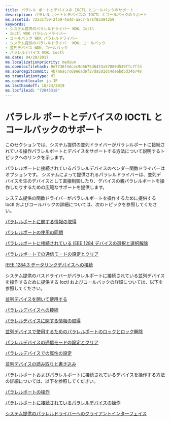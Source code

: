 ```yaml
---
title: パラレル ポートとデバイスの IOCTL とコールバックのサポート
description: パラレル ポートとデバイスの IOCTL とコールバックのサポート
ms.assetid: 72a31f50-2f59-4a4d-aac7-571f83a94259
keywords:
- システム提供のパラレルドライバー WDK、Ioctl
- Ioctl WDK パラレルドライバー
- コールバック WDK パラレルドライバー
- システム提供のパラレルドライバー WDK、コールバック
- 並列デバイス WDK、コールバック
- パラレルデバイス WDK、Ioctl
ms.date: 04/20/2017
ms.localizationpriority: medium
ms.openlocfilehash: 0e7736f4dcec9d6675d6423a57080d539ffc7ffd
ms.sourcegitcommit: 4b7a6ac7c68e6ad6f27da5d1dc4deabd5d34b748
ms.translationtype: MT
ms.contentlocale: ja-JP
ms.lasthandoff: 10/24/2019
ms.locfileid: "72845318"
---
```

# <a name="ioctl-and-callback-support-for-parallel-ports-and-devices"></a>パラレル ポートとデバイスの IOCTL とコールバックのサポート





このセクションでは、システム提供の並列ドライバーがパラレルポートに接続されている操作パラレルポートとデバイスをサポートする方法について説明するトピックへのリンクを示します。

パラレルポートに接続されているパラレルデバイスのベンダー関数ドライバーはオプションです。 システムによって提供されるパラレルドライバーは、並列デバイスを生のデバイスとして直接制御したり、デバイスの親パラレルポートを操作したりするための広範なサポートを提供します。

システム提供の関数ドライバーがパラレルポートを操作するために提供する Ioctl およびコールバックの詳細については、次のトピックを参照してください。

[パラレルポートに関する情報の取得](obtaining-information-about-a-parallel-port.md)

[パラレルポートの使用の同期](synchronizing-the-use-of-a-parallel-port.md)

[パラレルポートに接続されている IEEE 1284 デバイスの選択と選択解除](selecting-and-deselecting-an-ieee-1284-device-attached-to-a-parallel-p.md)

[パラレルポートでの通信モードの設定とクリア](setting-and-clearing-the-communication-mode-on-a-parallel-port.md)

[IEEE 1284.3 データリンクデバイスへの接続](connecting-to-an-ieee-1284-3-data-link-device.md)

システム提供のバスドライバーがパラレルポートに接続されている並列デバイスを操作するために提供する Ioctl およびコールバックの詳細については、以下を参照してください。

[並列デバイスを開いて使用する](opening-and-using-a-parallel-device.md)

[パラレルデバイスへの接続](connecting-to-a-parallel-device.md)

[パラレルデバイスに関する情報の取得](obtaining-information-about-a-parallel-device.md)

[並列デバイスで使用するためのパラレルポートのロックとロック解除](locking-and-unlocking-a-parallel-port-for-use-by-a-parallel-device.md)

[パラレルデバイスの通信モードの設定とクリア](setting-and-clearing-a-communication-mode-for-a-parallel-device.md)

[パラレルデバイスでの属性の設定](setting-attributes-on-a-parallel-device.md)

[並列デバイスの読み取りと書き込み](reading-and-writing-a-parallel-device.md)

パラレルポートおよびパラレルポートに接続されているデバイスを操作する方法の詳細については、以下を参照してください。

[パラレルポートの操作](operating-a-parallel-port.md)

[パラレルポートに接続されているパラレルデバイスの操作](operating-a-parallel-device-attached-to-a-parallel-port.md)

[システム提供のパラレルドライバーへのクライアントインターフェイス](https://docs.microsoft.com/windows-hardware/drivers/ddi/index)

 

 




